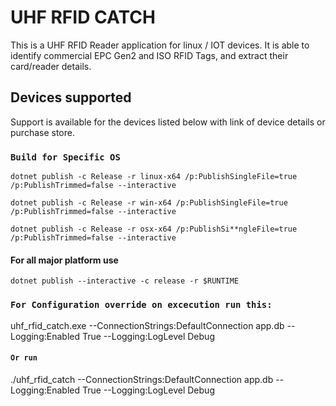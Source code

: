 # UHF RFID CATCH
This is a UHF RFID Reader application for linux / IOT devices. It is able to identify commercial EPC Gen2 and ISO RFID Tags, and extract their card/reader details.


## Devices supported

Support is available for the devices listed below with link of device details or purchase store.

### `Build for Specific OS`

`dotnet publish -c Release -r linux-x64 /p:PublishSingleFile=true /p:PublishTrimmed=false --interactive`

`dotnet publish -c Release -r win-x64 /p:PublishSingleFile=true /p:PublishTrimmed=false --interactive`

`dotnet publish -c Release -r osx-x64 /p:PublishSi**ngleFile=true /p:PublishTrimmed=false --interactive`

#### For all major platform use

`dotnet publish --interactive -c release -r $RUNTIME`

### `For Configuration override on excecution run this:`

uhf_rfid_catch.exe --ConnectionStrings:DefaultConnection app.db --Logging:Enabled True --Logging:LogLevel Debug

#### `Or run`

./uhf_rfid_catch --ConnectionStrings:DefaultConnection app.db --Logging:Enabled True --Logging:LogLevel Debug



